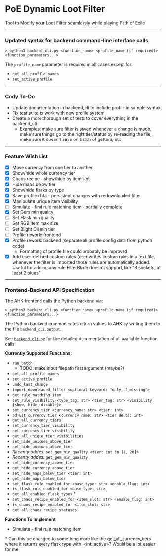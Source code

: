 # PoE Dynamic Loot Filter

Tool to Modify your Loot Filter seamlessly while playing Path of Exile

- - -

### Updated syntax for backend command-line interface calls

```
> python3 backend_cli.py <function_name> <profile_name (if required)> <function_parameters...>
```

The `profile_name` parameter is required in all cases except for:
 - `get_all_profile_names`
 - `set_active_profile`

- - -

### Cody To-Do
 - Update documentation in backend_cli to include profile in sample syntax
 - Fix test suite to work with new profile system
 - Create a more thorough set of tests to cover everything in the backend_cli
   - Examples: make sure filter is saved whenever a change is made, make sure things go to the
     right tier/status by re-reading the file, make sure it doesn't save on batch of getters, etc

- - -

### Feature Wish List
 - [x] Move currency from one tier to another
 - [x] Show/hide whole currency tier
 - [x] Chaos recipe - show/hide by item slot
 - [x] Hide maps below tier
 - [x] Show/hide flasks by type
 - [x] Save profile data - persistent changes with redownloaded filter
 - [x] Manipulate unique item visibility
 - [ ] Simulate - find rule matching item - partially complete
 - [x] Set Gem min quality
 - [ ] Set Flask min quality
 - [ ] Set RGB item max size
 - [ ] Set Blight Oil min tier
 - [ ] Profile rework: frontend
 - [x] Profile rework: backend (separate all profile config data from python code)
   - Formatting of profile file could probably be improved
 - [x] Add user-defined custom rules (user writes custom rules in a text file,
   whenever the filter is imported those rules are automatically added.
   Useful for adding any rule FilterBlade doesn't support, like "3 sockets, at least 2 blues"

- - -

### Frontend-Backend API Specification

The AHK frontend calls the Python backend via:
```
> python3 backend_cli.py <function_name> <profile_name (if required)> <function_parameters...>
```
The Python backend communicates return values to AHK by writing them to the file `backend_cli.output`.

See [`backend_cli.py`](https://github.com/Apollys/PoEDynamicLootFilter/blob/master/backend_cli.py) for the detailed documentation of all available function calls.

**Currently Supported Functions:**
  - `run_batch`
    - TODO: make input filepath first argument (maybe?)
  - `get_all_profile_names`
  - `set_active_profile`
  - `undo_last_change`
  - `import_downloaded_filter <optional keyword: "only_if_missing">`
  - `get_rule_matching_item`
  - `set_rule_visibility <type_tag: str> <tier_tag: str> <visibility: {show, hide, disable}>`
  - `set_currency_tier <currency_name: str> <tier: int>`
  - `adjust_currency_tier <currency_name: str> <tier_delta: int>`
  - `get_all_currency_tiers`
  - `set_currency_tier_visibility`
  - `get_currency_tier_visibility`
  - `get_all_unique_tier_visibilities`
  - `set_hide_uniques_above_tier`
  - `get_hide_uniques_above_tier`
  - *Recenty added:* `set_gem_min_quality <tier: int in [1, 20]>`
  - *Recenty added:* `get_gem_min_quality`
  - `set_hide_currency_above_tier`
  - `get_hide_currency_above_tier`
  - `set_hide_maps_below_tier <tier: int>`
  - `get_hide_maps_below_tier`
  - `set_flask_rule_enabled_for <base_type: str> <enable_flag: int>`
  - `is_flask_rule_enabled_for <base_type: str>`
  - `get_all_enabled_flask_types` \*
  - `set_chaos_recipe_enabled_for <item_slot: str> <enable_flag: int>`
  - `is_chaos_recipe_enabled_for <item_slot: str>`
  - `get_all_chaos_recipe_statuses`

**Functions To Implement**
 - Simulate - find rule matching item

\* Can this be changed to something more like the get_all_currency_tiers where it returns every flask type with <flask name>;<int: active>? Would be a lot easier for me
 
